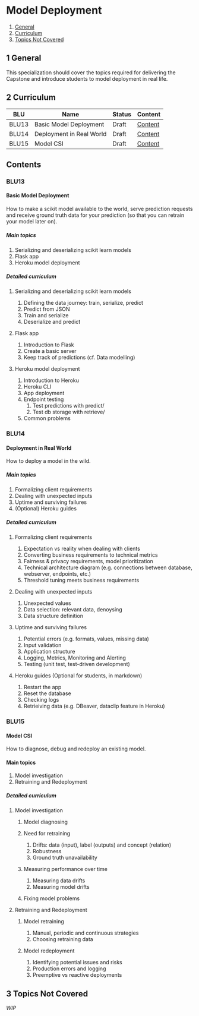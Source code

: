 # Model Deployment

1. [General](#1-general)
2. [Curriculum](#2-curriculum)
3. [Topics Not Covered](#3-topics-not-covered)

## 1 General

This specialization should cover the topics required for delivering the Capstone and introduce students to model deployment in real life.


## 2 Curriculum

| BLU   | Name                     | Status | Content           |
| ----- | ------------------------ | ------ | ----------------- |
| BLU13 | Basic Model Deployment   | Draft  | [Content](#blu13) |
| BLU14 | Deployment in Real World | Draft  | [Content](#blu14) |
| BLU15 | Model CSI                | Draft  | [Content](#blu15) |

## Contents

### BLU13

#### Basic Model Deployment

How to make a scikit model available to the world, serve prediction requests and receive ground truth data for your prediction (so that you can retrain your model later on).

##### Main topics

1. Serializing and deserializing scikit learn models
2. Flask app
3. Heroku model deployment

##### Detailed curriculum

1. Serializing and deserializing scikit learn models

   1. Defining the data journey: train, serialize, predict
   2. Predict from JSON
   3. Train and serialize
   4. Deserialize and predict

2. Flask app
   1. Introduction to Flask
   2. Create a basic server
   3. Keep track of predictions (cf. Data modelling)

3. Heroku model deployment

   1. Introduction to Heroku
   2. Heroku CLI
   3. App deployment
   4. Endpoint testing
      1. Test predictions with predict/
      2. Test db storage with retrieve/
   5. Common problems

### BLU14

#### Deployment in Real World

How to deploy a model in the wild.

##### Main topics

1. Formalizing client requirements
2. Dealing with unexpected inputs
3. Uptime and surviving failures
4. (Optional) Heroku guides

##### Detailed curriculum

1. Formalizing client requirements

    1. Expectation vs reality when dealing with clients
    2. Converting business requirements to technical metrics
    3. Fairness & privacy requirements, model prioritization
    4. Technical architecture diagram (e.g. connections between database, webserver, endpoints, etc.)
    5. Threshold tuning meets business requirements

2. Dealing with unexpected inputs

    1. Unexpected values
    2. Data selection: relevant data, denoysing
    3. Data structure definition

3. Uptime and surviving failures

    1. Potential errors (e.g. formats, values, missing data)
    2. Input validation
    3. Application structure
    4. Logging, Metrics, Monitoring and Alerting
    5. Testing (unit test, test-driven development)

4. Heroku guides (Optional for students, in markdown)
   1. Restart the app
   2. Reset the database
   3. Checking logs
   4. Retrieiving data (e.g. DBeaver, dataclip feature in Heroku)

### BLU15

#### Model CSI

How to diagnose, debug and redeploy an existing model.

#### Main topics

1. Model investigation
2. Retraining and Redeployment

##### Detailed curriculum

1. Model investigation

   1. Model diagnosing
   2. Need for retraining
      1. Drifts: data (input), label (outputs) and concept (relation)
      2. Robustness
      3. Ground truth unavailability

   3. Measuring performance over time
      1. Measuring data drifts
      2. Measuring model drifts

   4. Fixing model problems

2. Retraining and Redeployment

   1. Model retraining

      1. Manual, periodic and continuous strategies
      2. Choosing retraining data

   2. Model redeployment

        1. Identifying potential issues and risks
        2. Production errors and logging
        3. Preemptive vs reactive deployments

## 3 Topics Not Covered

*WIP*
